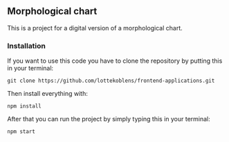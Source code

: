 ## Morphological chart

This is a project for a digital version of a morphological chart.


### Installation

If you want to use this code you have to clone the repository by putting this in your terminal:

``` git clone https://github.com/lottekoblens/frontend-applications.git ```

Then install everything with:

``` npm install ```

After that you can run the project by simply typing this in your terminal:

``` npm start ```
